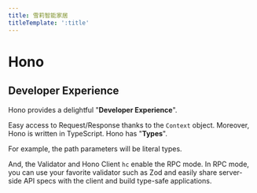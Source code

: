 ```yaml
---
title: 雪莉智能家居
titleTemplate: ':title'
---
```


# Hono



## Developer Experience

Hono provides a delightful "**Developer Experience**".

Easy access to Request/Response thanks to the `Context` object. Moreover, Hono
is written in TypeScript. Hono has "**Types**".

For example, the path parameters will be literal types.


And, the Validator and Hono Client `hc` enable the RPC mode. In RPC mode, you
can use your favorite validator such as Zod and easily share server-side API
specs with the client and build type-safe applications.

